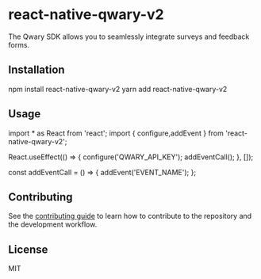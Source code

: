 # react-native-qwary-v2

The Qwary SDK allows you to seamlessly integrate surveys and feedback forms.

## Installation

npm install react-native-qwary-v2
yarn add react-native-qwary-v2

## Usage

 import * as React from 'react';
 import { configure,addEvent } from 'react-native-qwary-v2';

  React.useEffect(() => {
    configure('QWARY_API_KEY');
    addEventCall();
  }, []);

  const addEventCall = () => {
    addEvent('EVENT_NAME');
  };

## Contributing

See the [contributing guide](CONTRIBUTING.md) to learn how to contribute to the repository and the development workflow.

## License

MIT